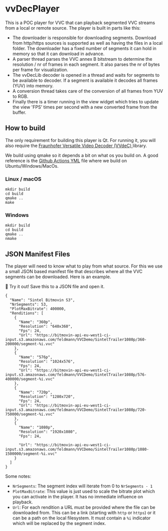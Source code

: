 # vvDecPlayer

This is a POC player for VVC that can playback segmented VVC streams from a local or remote source. The player is built in parts like this:

 - The downloader is responsible for downloading segments. Download from http/https sources is supported as well as having the files in a local folder. The downloader has a fixed number of segments it can hold in memory so that it can download in advance.
 - A parser thread parses the VVC annex B bitstream to determine the resolution / nr of frames in each segment. It also parses the nr of bytes per frame for visualization.
 - The vvDecLib decoder is opened in a thread and waits for segments to be available to decoder. If a segment is available it decodes all frames (YUV) into memory.
 - A conversion thread takes care of the conversion of all frames from YUV to RGB.
 - Finally there is a timer running in the view widget which tries to update the view 'FPS' times per second with a new converted frame from the buffer.

## How to build

The only requirement for building this player is Qt. For running it, you will also require the [Fraunhofer Versatile Video Decoder (VVdeC)
](https://github.com/fraunhoferhhi/vvdec) library. 

We build using qmake so it depends a bit on what os you build on. A good reference is the [Github Actions YML](.github/workflows/Build.yml) file where we build on Ubuntu/Windows/MacOs.

### Linux / macOS

```
mkdir build
cd build
qmake ..
make
```

### Windows

```
mkdir build
cd build
qmake ..
nmake
```

## JSON Manifest Files

The player will need to know what to play from what source. For this we use a small JSON based manifest file that describes where all the VVC segments can be downloaded. Here is an example. 

📝 Try it out! Save this to a JSON file and open it.

```
{
  "Name": "Sintel Bitmovin S3",
  "NrSegments": 53,
  "PlotMaxBitrate": 400000,
  "Renditions": [
    {
      "Name": "360p",
      "Resolution": "640x360",
      "Fps": 24,
      "Url": "https://bitmovin-api-eu-west1-ci-input.s3.amazonaws.com/feldmann/VVCDemo/SintelTrailer1080p/360-200000/segment-%i.vvc"
    },
    {
      "Name": "576p",
      "Resolution": "1024x576",
      "Fps": 24,
      "Url": "https://bitmovin-api-eu-west1-ci-input.s3.amazonaws.com/feldmann/VVCDemo/SintelTrailer1080p/576-400000/segment-%i.vvc"
    },
    {
      "Name": "720p",
      "Resolution": "1280x720",
      "Fps": 24,
	  "Url": "https://bitmovin-api-eu-west1-ci-input.s3.amazonaws.com/feldmann/VVCDemo/SintelTrailer1080p/720-750000/segment-%i.vvc"
    },
    {
      "Name": "1080p",
      "Resolution": "1920x1080",
      "Fps": 24,
      
	  "Url": "https://bitmovin-api-eu-west1-ci-input.s3.amazonaws.com/feldmann/VVCDemo/SintelTrailer1080p/1080-1500000/segment-%i.vvc"
    }
  ]
}
```

Some notes: 
 - `NrSegments`: The segment index will iterate from 0 to `NrSegments - 1`
 - `PlotMaxBitrate`: This value is just used to scale the bitrate plot which you can activate in the player. It has no immediate influence on playback.
 - `Url`: For each rendition a URL must be provided where the file can be downloaded from. This can be a link (starting with `http` or `https`) or it can be a path on the local filesystem. It must contain a `%i` indicator which will be replaced by the segment index.
